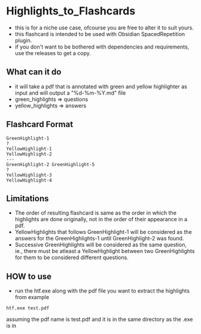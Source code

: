 # Highlights_to_Flashcards
- this is for a niche use case, ofcourse you are free to alter it to suit yours.
- this flashcard is intended to be used with Obsidian SpacedRepetition plugin.
- if you don't want to be bothered with dependencies and requirements, use the releases to get a copy.

## What can it do
- it will take a pdf that is annotated with green and yellow highlighter as input and will output a "%d-%m-%Y.md" file
- green_highlights => questions
- yellow_highlights => answers

## Flashcard Format
```
GreenHighlight-1
?
YellowHighlight-1
YellowHighlight-2
---
GreenHighlight-2 GreenHighlight-5
?
YellowHighlight-3
YellowHighlight-4
```

## Limitations
- The order of resulting flashcard is same as the order in which the highlights are done originally, not in the order of their appearance in a pdf.
- YellowHighlights that follows GreenHighlight-1 will be considered as the answers for the GreenHighlights-1 until GreenHighlight-2 was found.
- Successive GreenHighlights will be considered as the same question, ie., there must be atleast a YellowHighlight between two GreenHighlights for them to be considered different questions.

## HOW to use
- run the htf.exe along with the pdf file you want to extract the highlights from example
```
htf.exe test.pdf
```
assuming the pdf name is test.pdf and it is in the same directory as the .exe is in
